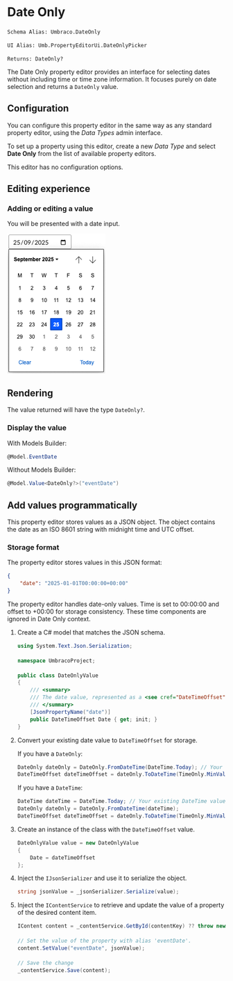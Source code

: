 # Date Only

`Schema Alias: Umbraco.DateOnly`

`UI Alias: Umb.PropertyEditorUi.DateOnlyPicker`

`Returns: DateOnly?`

The Date Only property editor provides an interface for selecting dates without including time or time zone information. It focuses purely on date selection and returns a `DateOnly` value.

## Configuration
You can configure this property editor in the same way as any standard property editor, using the *Data Types* admin interface.

To set up a property using this editor, create a new *Data Type* and select **Date Only** from the list of available property editors.

This editor has no configuration options.

## Editing experience

### Adding or editing a value

You will be presented with a date input.

![Date Only property editor interface](./images/date-only-editor-open.png)

## Rendering

The value returned will have the type `DateOnly?`.

### Display the value

With Models Builder:
```csharp
@Model.EventDate
```

Without Models Builder:
```csharp
@Model.Value<DateOnly?>("eventDate")
```

## Add values programmatically

This property editor stores values as a JSON object. The object contains the date as an ISO 8601 string with midnight time and UTC offset.

### Storage format

The property editor stores values in this JSON format:
```json
{
    "date": "2025-01-01T00:00:00+00:00"
}
```

The property editor handles date-only values. Time is set to 00:00:00 and offset to +00:00 for storage consistency. These time components are ignored in Date Only context.

1. Create a C# model that matches the JSON schema.

    ```csharp
    using System.Text.Json.Serialization;

    namespace UmbracoProject;

    public class DateOnlyValue
    {
        /// <summary>
        /// The date value, represented as a <see cref="DateTimeOffset"/> for storage compatibility.
        /// </summary>
        [JsonPropertyName("date")]
        public DateTimeOffset Date { get; init; }
    }
    ```
2. Convert your existing date value to `DateTimeOffset` for storage.

   If you have a `DateOnly`:
   ```csharp
   DateOnly dateOnly = DateOnly.FromDateTime(DateTime.Today); // Your existing DateOnly value
   DateTimeOffset dateTimeOffset = dateOnly.ToDateTime(TimeOnly.MinValue);
   ```

   If you have a `DateTime`:
   ```csharp
   DateTime dateTime = DateTime.Today; // Your existing DateTime value
   DateOnly dateOnly = DateOnly.FromDateTime(dateTime);
   DateTimeOffset dateTimeOffset = dateOnly.ToDateTime(TimeOnly.MinValue);
   ```

3. Create an instance of the class with the `DateTimeOffset` value.
    ```csharp
    DateOnlyValue value = new DateOnlyValue
    {
        Date = dateTimeOffset
    };
    ```

4. Inject the `IJsonSerializer` and use it to serialize the object.
   ```csharp
   string jsonValue = _jsonSerializer.Serialize(value);
   ```

5. Inject the `IContentService` to retrieve and update the value of a property of the desired content item.
   ```csharp
   IContent content = _contentService.GetById(contentKey) ?? throw new Exception("Content not found");

   // Set the value of the property with alias 'eventDate'. 
   content.SetValue("eventDate", jsonValue);

   // Save the change
   _contentService.Save(content);
   ```

